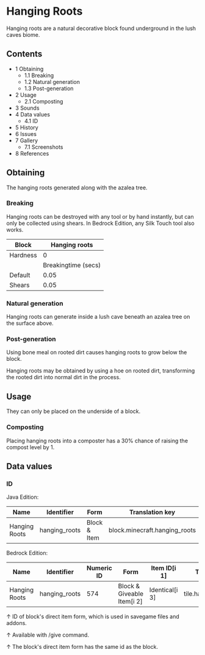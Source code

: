 # Hanging Roots
Hanging roots are a natural decorative block found underground in the lush caves biome.

## Contents
- 1 Obtaining
	- 1.1 Breaking
	- 1.2 Natural generation
	- 1.3 Post-generation
- 2 Usage
	- 2.1 Composting
- 3 Sounds
- 4 Data values
	- 4.1 ID
- 5 History
- 6 Issues
- 7 Gallery
	- 7.1 Screenshots
- 8 References

## Obtaining
The hanging roots generated along with the azalea tree.
### Breaking
Hanging roots can be destroyed with any tool or by hand instantly, but can only be collected using shears. In Bedrock Edition, any Silk Touch tool also works.

| Block    | Hanging roots       |
|----------|---------------------|
| Hardness | 0                   |
|          | Breakingtime (secs) |
| Default  | 0.05                |
| Shears   | 0.05                |

### Natural generation
Hanging roots can generate inside a lush cave beneath an azalea tree on the surface above.


### Post-generation
Using bone meal on rooted dirt causes hanging roots to grow below the block.

Hanging roots may be obtained by using a hoe on rooted dirt, transforming the rooted dirt into normal dirt in the process.

## Usage
They can only be placed on the underside of a block.

### Composting
Placing hanging roots into a composter has a 30% chance of raising the compost level by 1.

## Data values
### ID
Java Edition:

| Name          | Identifier    | Form         | Translation key               |
|---------------|---------------|--------------|-------------------------------|
| Hanging Roots | hanging_roots | Block & Item | block.minecraft.hanging_roots |

Bedrock Edition:

| Name          | Identifier    | Numeric ID | Form                       | Item ID[i 1]   | Translation key         |
|---------------|---------------|------------|----------------------------|----------------|-------------------------|
| Hanging Roots | hanging_roots | 574        | Block & Giveable Item[i 2] | Identical[i 3] | tile.hanging_roots.name |


↑ ID of block's direct item form, which is used in savegame files and addons.

↑ Available with /give command.

↑ The block's direct item form has the same id as the block.


